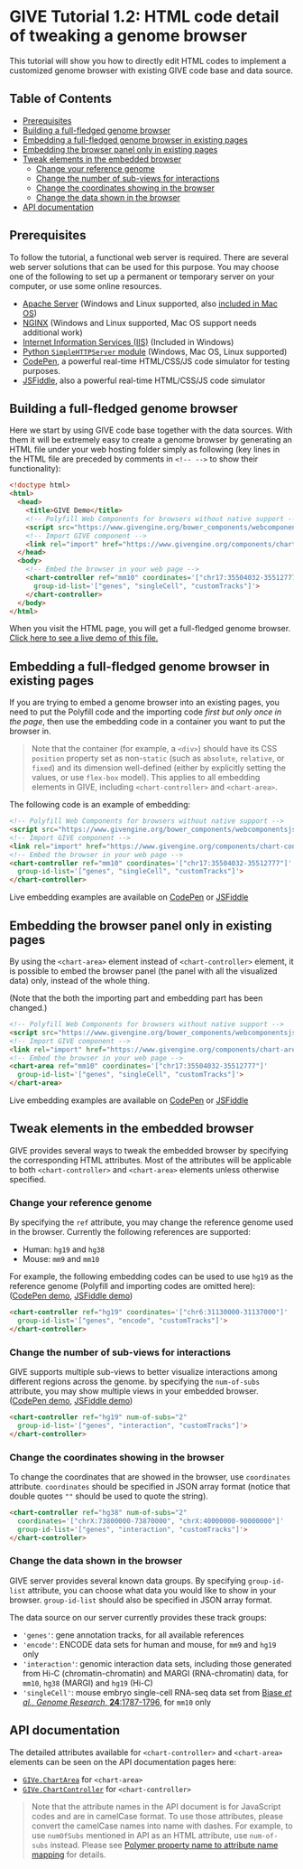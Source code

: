 # GIVE Tutorial 1.2: HTML code detail of tweaking a genome browser

This tutorial will show you how to directly edit HTML codes to implement a customized genome browser with existing GIVE code base and data source.

## Table of Contents
*   [Prerequisites](#prerequisites)
*   [Building a full-fledged genome browser](#building-a-full-fledged-genome-browser)
*   [Embedding a full-fledged genome browser in existing pages](#embedding-a-full-fledged-genome-browser-in-existing-pages)
*   [Embedding the browser panel only in existing pages](#embedding-the-browser-panel-only-in-existing-pages)
*   [Tweak elements in the embedded browser](#tweak-elements-in-the-embedded-browser)
    *   [Change your reference genome](#change-your-reference-genome)
    *   [Change the number of sub-views for interactions](#change-the-number-of-sub-views-for-interactions)
    *   [Change the coordinates showing in the browser](#change-the-coordinates-showing-in-the-browser)
    *   [Change the data shown in the browser](#change-the-data-shown-in-the-browser)
*   [API documentation](#api-documentation)

## Prerequisites

To follow the tutorial, a functional web server is required. There are several web server solutions that can be used for this purpose. You may choose one of the following to set up a permanent or temporary server on your computer, or use some online resources.

*   [Apache Server](https://httpd.apache.org/docs/2.4/getting-started.html) (Windows and Linux supported, also [included in Mac OS](https://www.lifewire.com/use-your-mac-to-share-web-site-2260400))
*   [NGINX](https://www.nginx.com/resources/wiki/start/topics/tutorials/install/) (Windows and Linux supported, Mac OS support needs additional work)
*   [Internet Information Services (IIS)](https://www.iis.net/learn/get-started/getting-started-with-iis) (Included in Windows)
*   [Python `SimpleHTTPServer` module](https://docs.python.org/2/library/simplehttpserver.html) (Windows, Mac OS, Linux supported)
*   [CodePen](https://codepen.io/pen/), a powerful real-time HTML/CSS/JS code simulator for testing purposes.
*   [JSFiddle](https://jsfiddle.net/), also a powerful real-time HTML/CSS/JS code simulator

## Building a full-fledged genome browser

Here we start by using GIVE code base together with the data sources. With them it will be extremely easy to create a genome browser by generating an HTML file under your web hosting folder simply as following (key lines in the HTML file are preceded by comments in `<!-- -->` to show their functionality):

```html
<!doctype html>
<html>
  <head>
    <title>GIVE Demo</title>
    <!-- Polyfill Web Components for browsers without native support -->
    <script src="https://www.givengine.org/bower_components/webcomponentsjs/webcomponents-lite.min.js"></script>
    <!-- Import GIVE component -->
    <link rel="import" href="https://www.givengine.org/components/chart-controller/chart-controller.html">
  </head>
  <body>
    <!-- Embed the browser in your web page -->
    <chart-controller ref="mm10" coordinates='["chr17:35504032-35512777"]'
      group-id-list='["genes", "singleCell", "customTracks"]'>
    </chart-controller>
  </body>
</html>
```
When you visit the HTML page, you will get a full-fledged genome browser. [Click here to see a live demo of this file.](https://sysbio.ucsd.edu/public/xcao3/testBrowser/chart-controller-demo.html)

## Embedding a full-fledged genome browser in existing pages

If you are trying to embed a genome browser into an existing pages, you need to put the Polyfill code and the importing code *first but only once in the page*, then use the embedding code in a container you want to put the browser in.

> Note that the container (for example, a `<div>`) should have its CSS `position` property set as non-`static` (such as `absolute`, `relative`, or `fixed`) and its dimension well-defined (either by explicitly setting the values, or use `flex-box` model). This applies to all embedding elements in GIVE, including `<chart-controller>` and `<chart-area>`.

The following code is an example of embedding:

```html
<!-- Polyfill Web Components for browsers without native support -->
<script src="https://www.givengine.org/bower_components/webcomponentsjs/webcomponents-lite.min.js"></script>
<!-- Import GIVE component -->
<link rel="import" href="https://www.givengine.org/components/chart-controller/chart-controller.html">
<!-- Embed the browser in your web page -->
<chart-controller ref="mm10" coordinates='["chr17:35504032-35512777"]'
  group-id-list='["genes", "singleCell", "customTracks"]'>
</chart-controller>
```

Live embedding examples are available on [CodePen](https://codepen.io/anon/pen/PpggQG) or [JSFiddle](https://jsfiddle.net/xycao/8p3g15w6/)

## Embedding the browser panel only in existing pages

By using the `<chart-area>` element instead of `<chart-controller>` element, it is possible to embed the browser panel (the panel with all the visualized data) only, instead of the whole thing.

(Note that the both the importing part and embedding part has been changed.)

```html
<!-- Polyfill Web Components for browsers without native support -->
<script src="https://www.givengine.org/bower_components/webcomponentsjs/webcomponents-lite.min.js"></script>
<!-- Import GIVE component -->
<link rel="import" href="https://www.givengine.org/components/chart-area/chart-area.html">
<!-- Embed the browser in your web page -->
<chart-area ref="mm10" coordinates='["chr17:35504032-35512777"]'
  group-id-list='["genes", "singleCell", "customTracks"]'>
</chart-area>
```
Live embedding examples are available on [CodePen](https://codepen.io/anon/pen/OpGYXz) or [JSFiddle](https://jsfiddle.net/xycao/pzg3q336/)

## Tweak elements in the embedded browser

GIVE provides several ways to tweak the embedded browser by specifying the corresponding HTML attributes. Most of the attributes will be applicable to both `<chart-controller>` and `<chart-area>` elements unless otherwise specified.

### Change your reference genome

By specifying the `ref` attribute, you may change the reference genome used in the browser. Currently the following references are supported:
*   Human: `hg19` and `hg38`
*   Mouse: `mm9` and `mm10`

For example, the following embedding codes can be used to use `hg19` as the reference genome (Polyfill and importing codes are omitted here): ([CodePen demo](https://codepen.io/anon/pen/KWYjgp), [JSFiddle demo](https://jsfiddle.net/xycao/amqqfaa8/))

```html
<chart-controller ref="hg19" coordinates='["chr6:31130000-31137000"]'
  group-id-list='["genes", "encode", "customTracks"]'>
</chart-controller>
```

### Change the number of sub-views for interactions

GIVE supports multiple sub-views to better visualize interactions among different regions across the genome. by specifying the `num-of-subs` attribute, you may show multiple views in your embedded browser. ([CodePen demo](https://codepen.io/anon/pen/QpPXry), [JSFiddle demo](https://jsfiddle.net/xycao/fzjukneb/))

```html
<chart-controller ref="hg19" num-of-subs="2"
  group-id-list='["genes", "interaction", "customTracks"]'>
</chart-controller>
```

### Change the coordinates showing in the browser

To change the coordinates that are showed in the browser, use `coordinates` attribute. `coordinates` should be specified in JSON array format (notice that double quotes `""` should be used to quote the string).

```html
<chart-controller ref="hg38" num-of-subs="2"
  coordinates='["chrX:73800000-73870000", "chrX:40000000-90000000"]'
  group-id-list='["genes", "interaction", "customTracks"]'>
</chart-controller>
```
### Change the data shown in the browser

GIVE server provides several known data groups. By specifying `group-id-list` attribute, you can choose what data you would like to show in your browser. `group-id-list` should also be specified in JSON array format.

The data source on our server currently provides these track groups:
*   `'genes'`: gene annotation tracks, for all available references
*   `'encode'`: ENCODE data sets for human and mouse, for `mm9` and `hg19` only
*   `'interaction'`: genomic interaction data sets, including those generated from Hi-C (chromatin-chromatin) and MARGI (RNA-chromatin) data, for `mm10`, `hg38` (MARGI) and `hg19` (Hi-C)
*   `'singleCell'`: mouse embryo single-cell RNA-seq data set from [Biase *et al.*, *Genome Research*, **24**:1787-1796](http://genome.cshlp.org/content/24/11/1787.full), for `mm10` only



## API documentation
The detailed attributes available for `<chart-controller>` and `<chart-area>` elements can be seen on the API documentation pages here:

*   [`GIVe.ChartArea`](https://www.givengine.org/components/chart-area/index.html) for `<chart-area>`
*   [`GIVe.ChartController`](https://www.givengine.org/components/chart-controller/index.html) for `<chart-controller>`

> Note that the attribute names in the API document is for JavaScript codes and are in camelCase format. To use those attributes, please convert the camelCase names into name with dashes. For example, to use `numOfSubs` mentioned in API as an HTML attribute, use `num-of-subs` instead. Please see [Polymer property name to attribute name mapping](https://www.polymer-project.org/2.0/docs/devguide/properties#property-name-mapping) for details.
